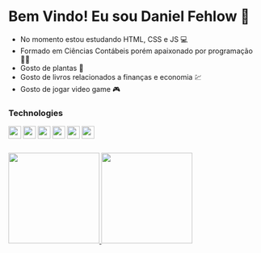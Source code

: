 # Bem Vindo! Eu sou Daniel Fehlow 👋

- No momento estou estudando HTML, CSS e JS 💻
- Formado em Ciências Contábeis porém apaixonado por programação 👨‍💻
- Gosto de plantas 🌱
- Gosto de livros relacionados a finanças e economia 💹 
- Gosto de jogar video game 🎮











### Technologies
<div style="margin-bottom: 25px;">
  <img src="https://cdn.jsdelivr.net/gh/devicons/devicon/icons/javascript/javascript-original.svg" height="25px" width="25px" />
  <img src="https://cdn.jsdelivr.net/gh/devicons/devicon/icons/html5/html5-original.svg" height="25px" width="25px" />
  <img src="https://cdn.jsdelivr.net/gh/devicons/devicon/icons/css3/css3-original.svg" height="25px" width="25px"  />
  <img src="https://cdn.jsdelivr.net/gh/devicons/devicon/icons/react/react-original.svg" height="25px" width="25px" />
  <img src="https://cdn.jsdelivr.net/gh/devicons/devicon/icons/git/git-original.svg" height="25px" width="25px" />
  <img src="https://cdn.jsdelivr.net/gh/devicons/devicon/icons/github/github-original.svg" height="25px" width="25px" />
</div>
<div style="margin-top: 25px;">
  <a href="https://github.com/DanFehlow">
    <img height="180em" src="https://github-readme-stats.vercel.app/api?username=DanFehlow&show_icons=true&theme=dracula&include_all_commits=true&count_private=true"/>
    <img height="180em" src="https://github-readme-stats.vercel.app/api/top-langs/?username=DanFehlow&layout=compact&langs_count=7&theme=dracula"/>
  </a>
</div>


